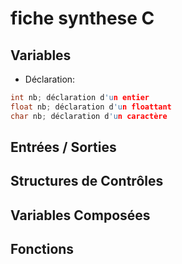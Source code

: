 # fiche synthese C

## Variables

* Déclaration:

```c
int nb; déclaration d'un entier
float nb; déclaration d'un floattant
char nb; déclaration d'un caractère
```

## Entrées / Sorties

## Structures de Contrôles

## Variables Composées

## Fonctions
